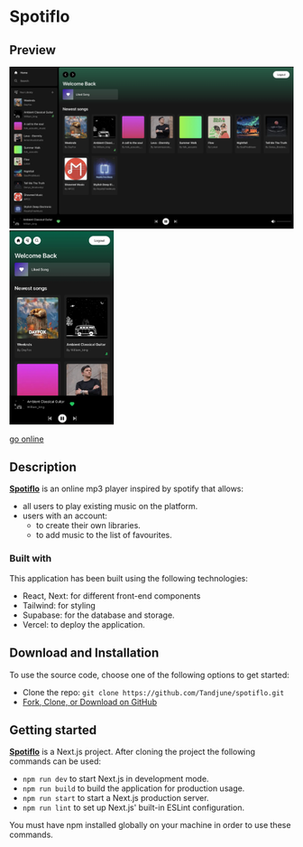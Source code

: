 # Spotiflo

## Preview

<img src="repo/bigscreen.png" alt="drawing" width="600"/> <img src="repo/smallscreen.png" alt="drawing" width="185"/>



[go online](https://spotiflo.vercel.app/)

## Description

[**Spotiflo**](https://spotiflo.vercel.app/) is an online mp3 player inspired by spotify that allows:

- all users to play existing music on the platform.
- users with an account:
    - to create their own libraries.
    - to add music to the list of favourites.

### Built with
This application has been built using the following technologies:

- React, Next: for different front-end components
- Tailwind: for styling
- Supabase: for the database and storage.
- Vercel: to deploy the application.

## **Download and Installation**

To use the source code, choose one of the following options to get started:

- Clone the repo: `git clone https://github.com/Tandjune/spotiflo.git`
- [Fork, Clone, or Download on GitHub](https://github.com/Tandjune/spotiflo)

## Getting started

[**Spotiflo**](https://spotiflo.vercel.app/)  is a Next.js project. After cloning the project the following commands can be used:

- `npm run dev` to start Next.js in development mode.
- `npm run build` to build the application for production usage.
- `npm run start` to start a Next.js production server.
- `npm run lint` to set up Next.js' built-in ESLint configuration.

You must have npm installed globally on your machine in order to use these commands.